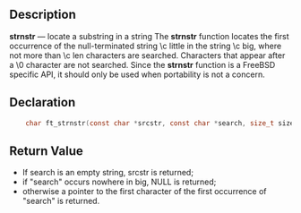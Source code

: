 ## Description
**strnstr** — locate a substring in a string
The **strnstr** function locates the first occurrence of the null-terminated string \c little in the string \c big, where not more than \c len characters are searched. Characters that appear after a \0 character are not searched. Since the **strnstr** function is a FreeBSD specific API, it should only be used when portability is not a concern.

## Declaration
```c
	char ft_strnstr(const char *srcstr, const char *search, size_t size_cmp)
```

## Return Value

- If search is an empty string, srcstr is returned; 
- if "search" occurs nowhere in big, NULL is returned; 
- otherwise a pointer to the first character of the first occurrence of "search" is returned.